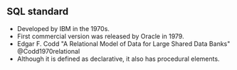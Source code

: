 ## SQL standard

- Developed by IBM in the 1970s.
- First commercial version was released by Oracle in 1979.
- Edgar F. Codd "A Relational Model of Data for Large Shared Data Banks" @Codd1970relational
- Although it is defined as declarative, it also has procedural elements.
